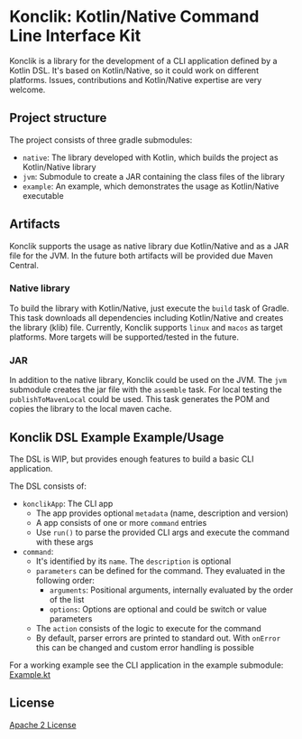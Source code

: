# Konclik: Kotlin/Native Command Line Interface Kit
Konclik is a library for the development of a CLI application defined by
a Kotlin DSL. It's based on Kotlin/Native, so it could work on different platforms.
Issues, contributions and Kotlin/Native expertise are very welcome.


## Project structure
The project consists of three gradle submodules:
- `native`: The library developed with Kotlin, which builds the project as Kotlin/Native library
- `jvm`: Submodule to create a JAR containing the class files of the library
- `example`: An example, which demonstrates the usage as Kotlin/Native executable


## Artifacts
Konclik supports the usage as native library due Kotlin/Native and as a JAR file for the JVM.
In the future both artifacts will be provided due Maven Central.

### Native library
To build the library with Kotlin/Native, just execute the `build` task of Gradle. This task
downloads all dependencies including Kotlin/Native and creates the library (klib) file.
Currently, Konclik supports `linux` and `macos` as target platforms. More targets will
be supported/tested in the future.

### JAR
In addition to the native library, Konclik could be used on the JVM. The `jvm` submodule creates
the jar file with the `assemble` task. For local testing the `publishToMavenLocal` could be used.
This task generates the POM and copies the library to the local maven cache.

## Konclik DSL Example Example/Usage
The DSL is WIP, but provides enough features to build a basic CLI application.

The DSL consists of:
- `konclikApp`: The CLI app
  * The app provides optional `metadata` (name, description and version)
  * A app consists of one or more `command` entries
  * Use `run()` to parse the provided CLI args and execute the command with these args
- `command`:
  * It's identified by its `name`. The `description` is optional
  * `parameters` can be defined for the command. They evaluated in the following order:
    * `arguments`: Positional arguments, internally evaluated by the order of the list
    * `options`: Options are optional and could be switch or value parameters
  * The `action` consists of the logic to execute for the command
  * By default, parser errors are printed to standard out.
  With `onError` this can be changed and custom error handling is possible

For a working example see the CLI application in the example submodule: [Example.kt](https://github.com/dbaelz/Konclik/blob/master/example/src/main/kotlin/Example.kt)


## License
[Apache 2 License](https://github.com/dbaelz/OnOff-Tracker/blob/master/LICENSE)

